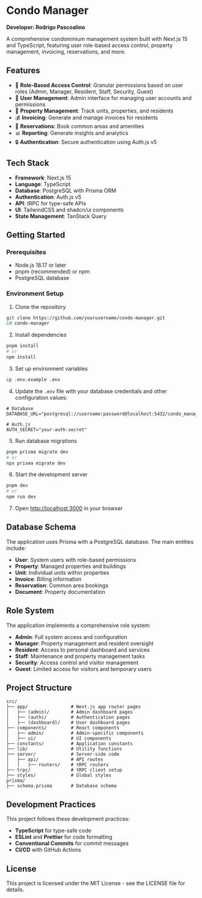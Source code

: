 # Condo Manager

**Developer: Rodrigo Pascoalino**

A comprehensive condominium management system built with Next.js 15 and TypeScript, featuring user role-based access control, property management, invoicing, reservations, and more.

## Features

- 🔑 **Role-Based Access Control**: Granular permissions based on user roles (Admin, Manager, Resident, Staff, Security, Guest)
- 👥 **User Management**: Admin interface for managing user accounts and permissions
- 🏢 **Property Management**: Track units, properties, and residents
- 💰 **Invoicing**: Generate and manage invoices for residents
- 📅 **Reservations**: Book common areas and amenities
- 📊 **Reporting**: Generate insights and analytics
- 🔒 **Authentication**: Secure authentication using Auth.js v5

## Tech Stack

- **Framework**: Next.js 15
- **Language**: TypeScript
- **Database**: PostgreSQL with Prisma ORM
- **Authentication**: Auth.js v5
- **API**: tRPC for type-safe APIs
- **UI**: TailwindCSS and shadcn/ui components
- **State Management**: TanStack Query

## Getting Started

### Prerequisites

- Node.js 18.17 or later
- pnpm (recommended) or npm
- PostgreSQL database

### Environment Setup

1. Clone the repository

```bash
git clone https://github.com/yourusername/condo-manager.git
cd condo-manager
```

2. Install dependencies

```bash
pnpm install
# or
npm install
```

3. Set up environment variables

```bash
cp .env.example .env
```

4. Update the `.env` file with your database credentials and other configuration values:

```
# Database
DATABASE_URL="postgresql://username:password@localhost:5432/condo_manager"

# Auth.js
AUTH_SECRET="your-auth-secret"
```

5. Run database migrations

```bash
pnpm prisma migrate dev
# or
npx prisma migrate dev
```

6. Start the development server

```bash
pnpm dev
# or
npm run dev
```

7. Open [http://localhost:3000](http://localhost:3000) in your browser

## Database Schema

The application uses Prisma with a PostgreSQL database. The main entities include:

- **User**: System users with role-based permissions
- **Property**: Managed properties and buildings
- **Unit**: Individual units within properties
- **Invoice**: Billing information
- **Reservation**: Common area bookings
- **Document**: Property documentation

## Role System

The application implements a comprehensive role system:

- **Admin**: Full system access and configuration
- **Manager**: Property management and resident oversight
- **Resident**: Access to personal dashboard and services
- **Staff**: Maintenance and property management tasks
- **Security**: Access control and visitor management
- **Guest**: Limited access for visitors and temporary users

## Project Structure

```
src/
├── app/                # Next.js app router pages
│   ├── (admin)/        # Admin dashboard pages
│   ├── (auth)/         # Authentication pages
│   ├── (dashboard)/    # User dashboard pages
├── components/         # React components
│   ├── admin/          # Admin-specific components
│   ├── ui/             # UI components
├── constants/          # Application constants
├── lib/                # Utility functions
├── server/             # Server-side code
│   ├── api/            # API routes
│   │   ├── routers/    # tRPC routers
├── trpc/               # tRPC client setup
├── styles/             # Global styles
prisma/
├── schema.prisma       # Database schema
```

## Development Practices

This project follows these development practices:

- **TypeScript** for type-safe code
- **ESLint** and **Prettier** for code formatting
- **Conventional Commits** for commit messages
- **CI/CD** with GitHub Actions

## License

This project is licensed under the MIT License - see the LICENSE file for details.
